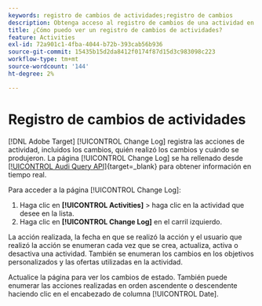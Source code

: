 ```yaml
---
keywords: registro de cambios de actividades;registro de cambios
description: Obtenga acceso al registro de cambios de una actividad en Adobe [!DNL Target] para ver un registro de quién modificó las actividades y cuándo se produjeron los cambios.
title: ¿Cómo puedo ver un registro de cambios de actividades?
feature: Activities
exl-id: 72a901c1-4fba-4044-b72b-393cab56b936
source-git-commit: 15435b15d2da8412f0174f87d15d3c983098c223
workflow-type: tm+mt
source-wordcount: '144'
ht-degree: 2%

---
```


# Registro de cambios de actividades

[!DNL Adobe Target] [!UICONTROL Change Log] registra las acciones de actividad, incluidos los cambios, quién realizó los cambios y cuándo se produjeron. La página [!UICONTROL Change Log] se ha rellenado desde [[!UICONTROL Audi Query API]](https://experienceleague.adobe.com/es/docs/experience-platform/landing/governance-privacy-security/audit-logs/audit-api/overview){target=_blank} para obtener información en tiempo real.

Para acceder a la página [!UICONTROL Change Log]:

1. Haga clic en **[!UICONTROL Activities]** > haga clic en la actividad que desee en la lista.
1. Haga clic en **[!UICONTROL Change Log]** en el carril izquierdo.

La acción realizada, la fecha en que se realizó la acción y el usuario que realizó la acción se enumeran cada vez que se crea, actualiza, activa o desactiva una actividad. También se enumeran los cambios en los objetivos personalizados y las ofertas utilizadas en la actividad.

Actualice la página para ver los cambios de estado. También puede enumerar las acciones realizadas en orden ascendente o descendente haciendo clic en el encabezado de columna [!UICONTROL Date].
